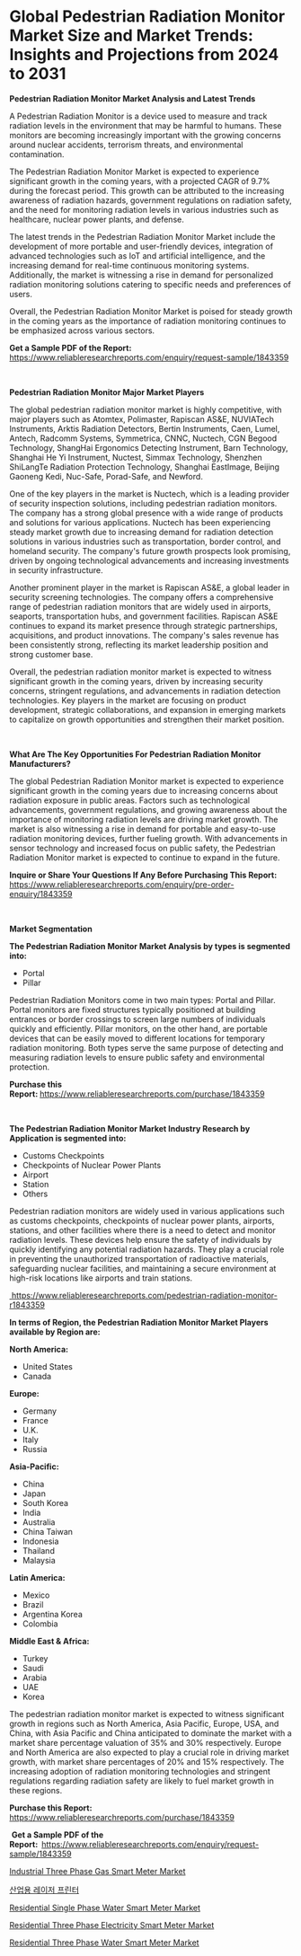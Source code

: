 <p><h1>Global Pedestrian Radiation Monitor Market Size and Market Trends: Insights and Projections from 2024 to 2031</h1></p><p><strong>Pedestrian Radiation Monitor Market Analysis and Latest Trends</strong></p>
<p><p>A Pedestrian Radiation Monitor is a device used to measure and track radiation levels in the environment that may be harmful to humans. These monitors are becoming increasingly important with the growing concerns around nuclear accidents, terrorism threats, and environmental contamination.</p><p>The Pedestrian Radiation Monitor Market is expected to experience significant growth in the coming years, with a projected CAGR of 9.7% during the forecast period. This growth can be attributed to the increasing awareness of radiation hazards, government regulations on radiation safety, and the need for monitoring radiation levels in various industries such as healthcare, nuclear power plants, and defense.</p><p>The latest trends in the Pedestrian Radiation Monitor Market include the development of more portable and user-friendly devices, integration of advanced technologies such as IoT and artificial intelligence, and the increasing demand for real-time continuous monitoring systems. Additionally, the market is witnessing a rise in demand for personalized radiation monitoring solutions catering to specific needs and preferences of users.</p><p>Overall, the Pedestrian Radiation Monitor Market is poised for steady growth in the coming years as the importance of radiation monitoring continues to be emphasized across various sectors.</p></p>
<p><strong>Get a Sample PDF of the Report:&nbsp;</strong> <a href="https://www.reliableresearchreports.com/enquiry/request-sample/1843359">https://www.reliableresearchreports.com/enquiry/request-sample/1843359</a></p>
<p>&nbsp;</p>
<p><strong>Pedestrian Radiation Monitor Major Market Players</strong></p>
<p><p>The global pedestrian radiation monitor market is highly competitive, with major players such as Atomtex, Polimaster, Rapiscan AS&E, NUVIATech Instruments, Arktis Radiation Detectors, Bertin Instruments, Caen, Lumel, Antech, Radcomm Systems, Symmetrica, CNNC, Nuctech, CGN Begood Technology, ShangHai Ergonomics Detecting Instrument, Barn Technology, Shanghai He Yi Instrument, Nuctest, Simmax Technology, Shenzhen ShiLangTe Radiation Protection Technology, Shanghai EastImage, Beijing Gaoneng Kedi, Nuc-Safe, Porad-Safe, and Newford.</p><p>One of the key players in the market is Nuctech, which is a leading provider of security inspection solutions, including pedestrian radiation monitors. The company has a strong global presence with a wide range of products and solutions for various applications. Nuctech has been experiencing steady market growth due to increasing demand for radiation detection solutions in various industries such as transportation, border control, and homeland security. The company's future growth prospects look promising, driven by ongoing technological advancements and increasing investments in security infrastructure.</p><p>Another prominent player in the market is Rapiscan AS&E, a global leader in security screening technologies. The company offers a comprehensive range of pedestrian radiation monitors that are widely used in airports, seaports, transportation hubs, and government facilities. Rapiscan AS&E continues to expand its market presence through strategic partnerships, acquisitions, and product innovations. The company's sales revenue has been consistently strong, reflecting its market leadership position and strong customer base.</p><p>Overall, the pedestrian radiation monitor market is expected to witness significant growth in the coming years, driven by increasing security concerns, stringent regulations, and advancements in radiation detection technologies. Key players in the market are focusing on product development, strategic collaborations, and expansion in emerging markets to capitalize on growth opportunities and strengthen their market position.</p></p>
<p>&nbsp;</p>
<p><strong>What Are The Key Opportunities For Pedestrian Radiation Monitor Manufacturers?</strong></p>
<p><p>The global Pedestrian Radiation Monitor market is expected to experience significant growth in the coming years due to increasing concerns about radiation exposure in public areas. Factors such as technological advancements, government regulations, and growing awareness about the importance of monitoring radiation levels are driving market growth. The market is also witnessing a rise in demand for portable and easy-to-use radiation monitoring devices, further fueling growth. With advancements in sensor technology and increased focus on public safety, the Pedestrian Radiation Monitor market is expected to continue to expand in the future.</p></p>
<p><strong>Inquire or Share Your Questions If Any Before Purchasing This Report:</strong> <a href="https://www.reliableresearchreports.com/enquiry/pre-order-enquiry/1843359">https://www.reliableresearchreports.com/enquiry/pre-order-enquiry/1843359</a></p>
<p>&nbsp;</p>
<p><strong>Market Segmentation</strong></p>
<p><strong>The Pedestrian Radiation Monitor Market Analysis by types is segmented into:</strong></p>
<p><ul><li>Portal</li><li>Pillar</li></ul></p>
<p><p>Pedestrian Radiation Monitors come in two main types: Portal and Pillar. Portal monitors are fixed structures typically positioned at building entrances or border crossings to screen large numbers of individuals quickly and efficiently. Pillar monitors, on the other hand, are portable devices that can be easily moved to different locations for temporary radiation monitoring. Both types serve the same purpose of detecting and measuring radiation levels to ensure public safety and environmental protection.</p></p>
<p><strong>Purchase this Report:&nbsp;</strong><a href="https://www.reliableresearchreports.com/purchase/1843359">https://www.reliableresearchreports.com/purchase/1843359</a></p>
<p>&nbsp;</p>
<p><strong>The Pedestrian Radiation Monitor Market Industry Research by Application is segmented into:</strong></p>
<p><ul><li>Customs Checkpoints</li><li>Checkpoints of Nuclear Power Plants</li><li>Airport</li><li>Station</li><li>Others</li></ul></p>
<p><p>Pedestrian radiation monitors are widely used in various applications such as customs checkpoints, checkpoints of nuclear power plants, airports, stations, and other facilities where there is a need to detect and monitor radiation levels. These devices help ensure the safety of individuals by quickly identifying any potential radiation hazards. They play a crucial role in preventing the unauthorized transportation of radioactive materials, safeguarding nuclear facilities, and maintaining a secure environment at high-risk locations like airports and train stations.</p></p>
<p><a href="https://www.reliableresearchreports.com/pedestrian-radiation-monitor-r1843359">&nbsp;https://www.reliableresearchreports.com/pedestrian-radiation-monitor-r1843359</a></p>
<p><strong>In terms of Region, the Pedestrian Radiation Monitor Market Players available by Region are:</strong></p>
<p>
    <p> <strong> North America: </strong>
        <ul>
            <li>United States</li>
            <li>Canada</li>
        </ul>
        </p> 
    <p> <strong> Europe: </strong>
        <ul>
            <li>Germany</li>
            <li>France</li>
            <li>U.K.</li>
            <li>Italy</li>
            <li>Russia</li>
        </ul>
        </p> 
    <p> <strong> Asia-Pacific: </strong>
        <ul>
            <li>China</li>
            <li>Japan</li>
            <li>South Korea</li>
            <li>India</li>
            <li>Australia</li>
            <li>China Taiwan</li>
            <li>Indonesia</li>
            <li>Thailand</li>
            <li>Malaysia</li>
        </ul>
        </p> 
    <p> <strong> Latin America: </strong>
        <ul>
            <li>Mexico</li>
            <li>Brazil</li>
            <li>Argentina Korea</li>
            <li>Colombia</li>
        </ul>
        </p> 
    <p> <strong> Middle East & Africa: </strong>
        <ul>
            <li>Turkey</li>
            <li>Saudi</li>
            <li>Arabia</li>
            <li>UAE</li>
            <li>Korea</li>
        </ul>
    </p>
    </p>
<p><p>The pedestrian radiation monitor market is expected to witness significant growth in regions such as North America, Asia Pacific, Europe, USA, and China, with Asia Pacific and China anticipated to dominate the market with a market share percentage valuation of 35% and 30% respectively. Europe and North America are also expected to play a crucial role in driving market growth, with market share percentages of 20% and 15% respectively. The increasing adoption of radiation monitoring technologies and stringent regulations regarding radiation safety are likely to fuel market growth in these regions.</p></p>
<p><strong>Purchase this Report: </strong><a href="https://www.reliableresearchreports.com/purchase/1843359">https://www.reliableresearchreports.com/purchase/1843359</a></p>
<p>&nbsp;<strong>Get a Sample PDF of the Report:&nbsp;&nbsp;</strong><a href="https://www.reliableresearchreports.com/enquiry/request-sample/1843359">https://www.reliableresearchreports.com/enquiry/request-sample/1843359</a></p>
<p><strong></strong></p>
<p><p><a href="https://github.com/LiamKanenood/Market-Research-Report-List-1/blob/main/industrial-three-phase-gas-smart-meter-market.md">Industrial Three Phase Gas Smart Meter Market</a></p><p><a href="https://github.com/konokaryan/Market-Research-Report-List-2/blob/main/750697671697.md">산업용 레이저 프린터</a></p><p><a href="https://github.com/rslnowrouzi/Market-Research-Report-List-1/blob/main/residential-single-phase-water-smart-meter-market.md">Residential Single Phase Water Smart Meter Market</a></p><p><a href="https://github.com/labibmmn112/Market-Research-Report-List-1/blob/main/residential-three-phase-electricity-smart-meter-market.md">Residential Three Phase Electricity Smart Meter Market</a></p><p><a href="https://github.com/vregtldg37/Market-Research-Report-List-1/blob/main/residential-three-phase-water-smart-meter-market.md">Residential Three Phase Water Smart Meter Market</a></p></p>